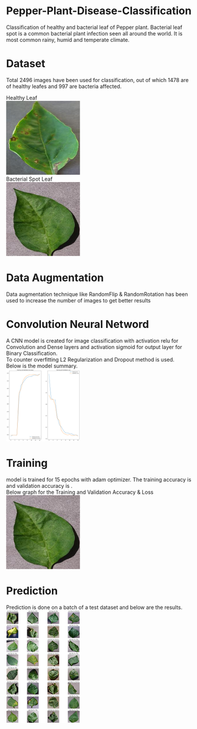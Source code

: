 # Pepper-Plant-Disease-Classification
Classification of healthy and bacterial leaf of Pepper plant.
Bacterial leaf spot is a common bacterial plant infection seen all around the world. It is most common rainy, humid and temperate climate.

# Dataset
Total 2496 images have been used for classification, out of which 1478 are of healthy leafes and 997 are bacteria affected.

Healthy Leaf<br />
<img src="images/Bacterial_Spot_Leaf.JPG" width="200"><br />
Bacterial Spot Leaf<br />
<img src="images/Healthy_Leaf.JPG" width="200"><br />

# Data Augmentation
Data augmentation technique like RandomFlip & RandomRotation has been used to increase the number of images to get better results

# Convolution Neural Netword
A CNN model is created for image classification with activation relu for Convolution and Dense layers and activation sigmoid for output layer for Binary Classification.<br />
To counter overfitting L2 Regularization and Dropout method is used.<br />
Below is the model summary.<br />
<img src="images/Accuracy_&_Loss.png" width="200"><br />

# Training
model is trained for 15 epochs with adam optimizer. The training accuracy is and validation accuracy is .<br />
Below graph for the Training and Validation Accuracy & Loss<br />
<img src="images/Healthy_Leaf.JPG" width="200"><br />

# Prediction
Prediction is done on a batch of a test dataset and below are the results.
<img src="images/prediction.png" width="200"><br />
